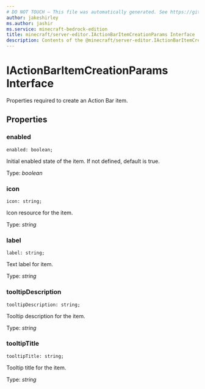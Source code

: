 ```yaml
---
# DO NOT TOUCH — This file was automatically generated. See https://github.com/mojang/minecraftapidocsgenerator to modify descriptions, examples, etc.
author: jakeshirley
ms.author: jashir
ms.service: minecraft-bedrock-edition
title: minecraft/server-editor.IActionBarItemCreationParams Interface
description: Contents of the @minecraft/server-editor.IActionBarItemCreationParams class.
---
```

# IActionBarItemCreationParams Interface

Properties required to create an Action Bar item.

## Properties

### **enabled**
`enabled: boolean;`

Initial enabled state of the item. If not defined, default is true.

Type: *boolean*

### **icon**
`icon: string;`

Icon resource for the item.

Type: *string*

### **label**
`label: string;`

Text label for item.

Type: *string*

### **tooltipDescription**
`tooltipDescription: string;`

Tooltip description for the item.

Type: *string*

### **tooltipTitle**
`tooltipTitle: string;`

Tooltip title for the item.

Type: *string*
